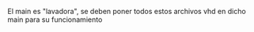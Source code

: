 El main es "lavadora", se deben poner todos estos archivos vhd en dicho main para su funcionamiento
